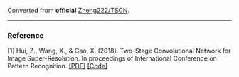 Converted from **official** [Zheng222/TSCN](https://github.com/Zheng222/TSCN/tree/20818c148a6f02a0d5e7c75553528f52dbebcf6a).

---

### Reference
[1] Hui, Z., Wang, X., & Gao, X. (2018). Two-Stage Convolutional Network for Image Super-Resolution. In proceedings of International Conference on Pattern Recognition. [[PDF]](https://github.com/Zheng222/TSCN/blob/20818c148a6f02a0d5e7c75553528f52dbebcf6a/files/TSCN.pdf) [[Code]](https://github.com/Zheng222/TSCN)